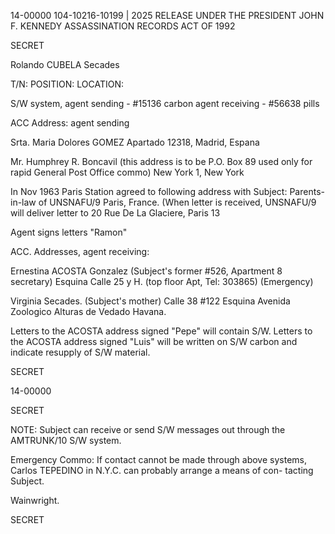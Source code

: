 14-00000
104-10216-10199 | 2025 RELEASE UNDER THE PRESIDENT JOHN F. KENNEDY ASSASSINATION RECORDS ACT OF 1992

SECRET

Rolando CUBELA Secades

T/N:
POSITION:
LOCATION:

S/W system, agent sending - #15136 carbon
agent receiving - #56638 pills

ACC Address: agent sending

Srta. Maria Dolores GOMEZ
Apartado 12318, Madrid, Espana

Mr. Humphrey R. Boncavil (this address is to be
P.O. Box 89 used only for rapid
General Post Office commo)
New York 1, New York

In Nov 1963 Paris Station agreed to following
address with Subject: Parents-in-law of
UNSNAFU/9 Paris, France. (When letter is
received, UNSNAFU/9 will deliver letter to
20 Rue De La Glaciere, Paris 13

Agent signs letters "Ramon"

ACC. Addresses, agent receiving:

Ernestina ACOSTA Gonzalez (Subject's former
#526, Apartment 8 secretary)
Esquina Calle 25 y H.
(top floor Apt, Tel: 303865)
(Emergency)

Virginia Secades. (Subject's mother)
Calle 38 #122
Esquina Avenida Zoologico
Alturas de Vedado
Havana.

Letters to the ACOSTA address signed "Pepe"
will contain S/W. Letters to the ACOSTA
address signed "Luis" will be written on S/W
carbon and indicate resupply of S/W material.

SECRET

14-00000

SECRET

NOTE: Subject can receive or send S/W messages
out through the AMTRUNK/10 S/W system.

Emergency Commo: If contact cannot be made
through above systems, Carlos TEPEDINO in
N.Y.C. can probably arrange a means of con-
tacting Subject.

Wainwright.

SECRET
